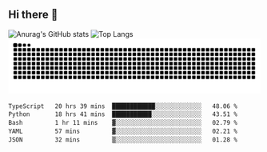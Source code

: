 ## Hi there 👋
![Anurag's GitHub stats](https://github-readme-stats.vercel.app/api?username=CNCoreSteb)
![Top Langs](https://github-readme-stats.vercel.app/api/top-langs/?username=CNCoreSteb)
<picture>
  <source media="(prefers-color-scheme: dark)" srcset="https://raw.githubusercontent.com/CNCoreSteb/CNCoreSteb/output/github-contribution-grid-snake-dark.svg">
  <source media="(prefers-color-scheme: light)" srcset="https://raw.githubusercontent.com/CNCoreSteb/CNCoreSteb/output/github-contribution-grid-snake.svg">
  <img alt="github contribution grid snake animation" src="https://raw.githubusercontent.com/CNCoreSteb/CNCoreSteb/output/github-contribution-grid-snake.svg">
</picture>

<!--START_SECTION:waka-->

```txt
TypeScript   20 hrs 39 mins  ████████████░░░░░░░░░░░░░   48.06 %
Python       18 hrs 41 mins  ███████████░░░░░░░░░░░░░░   43.51 %
Bash         1 hr 11 mins    ▓░░░░░░░░░░░░░░░░░░░░░░░░   02.79 %
YAML         57 mins         ▓░░░░░░░░░░░░░░░░░░░░░░░░   02.21 %
JSON         32 mins         ▒░░░░░░░░░░░░░░░░░░░░░░░░   01.28 %
```

<!--END_SECTION:waka-->


<!--
**CNCoreSteb/CNCoreSteb** is a ✨ _special_ ✨ repository because its `README.md` (this file) appears on your GitHub profile.

Here are some ideas to get you started:

- 🔭 I’m currently working on ...
- 🌱 I’m currently learning ...
- 👯 I’m looking to collaborate on ...
- 🤔 I’m looking for help with ...
- 💬 Ask me about ...
- 📫 How to reach me: ...
- 😄 Pronouns: ...
- ⚡ Fun fact: ...
-->
